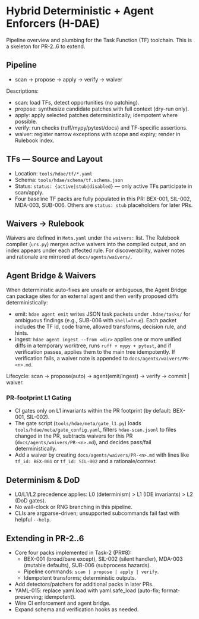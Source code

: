 # Hybrid Deterministic + Agent Enforcers (H-DAE)

Pipeline overview and plumbing for the Task Function (TF) toolchain. This is a skeleton for PR-2..6 to extend.

## Pipeline
- scan → propose → apply → verify → waiver

Descriptions:
- scan: load TFs, detect opportunities (no patching).
- propose: synthesize candidate patches with full context (dry-run only).
- apply: apply selected patches deterministically; idempotent where possible.
- verify: run checks (ruff/mypy/pytest/docs) and TF-specific assertions.
- waiver: register narrow exceptions with scope and expiry; render in Rulebook index.

## TFs — Source and Layout
- Location: `tools/hdae/tf/*.yaml`
- Schema: `tools/hdae/schema/tf.schema.json`
- Status: `status: {active|stub|disabled}` — only active TFs participate in scan/apply.
- Four baseline TF packs are fully populated in this PR: BEX-001, SIL-002, MDA-003, SUB-006. Others are `status: stub` placeholders for later PRs.

## Waivers → Rulebook
Waivers are defined in `Meta.yaml` under the `waivers:` list. The Rulebook compiler (`urs.py`) merges active waivers into the compiled output, and an index appears under each affected rule. For discoverability, waiver notes and rationale are mirrored at `docs/agents/waivers/`.

## Agent Bridge & Waivers
When deterministic auto-fixes are unsafe or ambiguous, the Agent Bridge can package sites for an external agent and then verify proposed diffs deterministically:
- emit: `hdae agent emit` writes JSON task packets under `.hdae/tasks/` for ambiguous findings (e.g., SUB-006 with `shell=True`). Each packet includes the TF id, code frame, allowed transforms, decision rule, and hints.
- ingest: `hdae agent ingest --from <dir>` applies one or more unified diffs in a temporary worktree, runs `ruff + mypy + pytest`, and if verification passes, applies them to the main tree idempotently. If verification fails, a waiver note is appended to `docs/agents/waivers/PR-<n>.md`.

Lifecycle: scan → propose(auto) → agent(emit/ingest) → verify → commit | waiver.

### PR-footprint L1 Gating
- CI gates only on L1 invariants within the PR footprint (by default: BEX-001, SIL-002).
- The gate script (`tools/hdae/meta/gate_l1.py`) loads `tools/hdae/meta/gate_config.yaml`, filters `hdae-scan.jsonl` to files changed in the PR, subtracts waivers for this PR (`docs/agents/waivers/PR-<n>.md`), and decides pass/fail deterministically.
- Add a waiver by creating `docs/agents/waivers/PR-<n>.md` with lines like `tf_id: BEX-001` or `tf_id: SIL-002` and a rationale/context.

## Determinism & DoD
- L0/L1/L2 precedence applies: L0 (determinism) > L1 (IDE invariants) > L2 (DoD gates).
- No wall-clock or RNG branching in this pipeline.
- CLIs are argparse-driven; unsupported subcommands fail fast with helpful `--help`.

## Extending in PR-2..6
- Core four packs implemented in Task-2 (PR#8):
  - BEX-001 (broad/bare except), SIL-002 (silent handler),
    MDA-003 (mutable defaults), SUB-006 (subprocess hazards).
  - Pipeline commands: `scan | propose | apply | verify`.
  - Idempotent transforms; deterministic outputs.
- Add detectors/patchers for additional packs in later PRs.
- YAML-015: replace yaml.load with yaml.safe_load (auto-fix; format-preserving; idempotent).
- Wire CI enforcement and agent bridge.
- Expand schema and verification hooks as needed.
